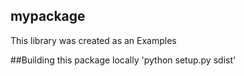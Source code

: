 ## mypackage
This library was created as an Examples

##Building this package locally
'python setup.py sdist'
